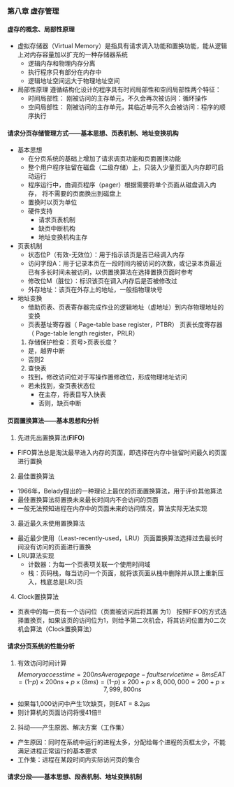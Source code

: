 ### 第八章 虚存管理

#### 虚存的概念、局部性原理
* 虚拟存储器（Virtual Memory）是指具有请求调入功能和置换功能，能从逻辑上对内存容量加以扩充的一种存储器系统
  * 逻辑内存和物理内存分离
  * 执行程序只有部分在内存中
  * 逻辑地址空间远大于物理地址空间
* 局部性原理
  遵循结构化设计的程序具有时间局部性和空间局部性两个特征：
  * 时间局部性：
刚被访问的主存单元，不久会再次被访问：循环操作
   * 空间局部性：
刚被访问的主存单元，其临近单元不久会被访问：程序的顺序执行
#### 请求分页存储管理方式——基本思想、页表机制、地址变换机构
* 基本思想
  * 在分页系统的基础上增加了请求调页功能和页面置换功能
  * 整个用户程序驻留在磁盘（二级存储）上，只装入少量页面入内存即可启动运行
  * 程序运行中，由调页程序（pager）根据需要将单个页面从磁盘调入内存， 将不需要的页面换出到磁盘上
  * 置换时以页为单位
  * 硬件支持
    * 请求页表机制
    * 缺页中断机构
    * 地址变换机构主存
* 页表机制
  * 状态位P（有效-无效位）：用于指示该页是否已经调入内存
  * 访问字段A：用于记录本页在一段时间内被访问的次数，或记录本页最近已有多长时间未被访问，以供置换算法在选择置换页面时参考
  * 修改位M（脏位）：标识该页在调入内存后是否被修改过
  * 外存地址：该页在外存上的地址，一般指物理块号
* 地址变换
  * 借助页表、页表寄存器完成作业的逻辑地址（虚地址）到内存物理地址的变换
  * 页表基址寄存器（ Page-table base register，PTBR） 页表长度寄存器（ Page-table length register，PRLR）
  1. 存储保护检查：页号>页表长度？
    * 是，越界中断
    * 否则2
  2. 查快表
    * 找到，修改访问位对于写操作置修改位，形成物理地址访问
    * 若未找到，查页表状态位
      * 在主存，将表目写入快表
      * 否则，缺页中断
#### 页面置换算法——基本思想和分析
1. 先进先出置换算法(**FIFO**)
* FIFO算法总是淘汰最早进入内存的页面，即选择在内存中驻留时间最久的页面进行置换
2. 最佳置换算法
* 1966年，Belady提出的一种理论上最优的页面置换算法，用于评价其他算法
* 最佳置换算法将置换未来最长时间内不会访问的页面
* 一般无法预知进程在内存中的页面未来的访问情况，算法实际无法实现
3. 最近最久未使用置换算法
* 最近最少使用（Least-recently-used，LRU）页面置换算法选择过去最长时间没有访问的页面进行置换
* LRU算法实现
  * 计数器：为每一个页表项关联一个使用时间域
  * 栈：页码栈，每当访问一个页面，就将该页面从栈中删除并从顶上重新压入，栈底总是LRU页
4. Clock置换算法
* 页表中的每一页有一个访问位（页面被访问后将其置
为1）
按照FIFO的方式选择置换页，如果该页的访问位为1，则给予第二次机会，将其访问位置为0二次机会算法（Clock置换算法）
#### 请求分页系统的性能分析
1. 有效访问时间计算
$$
Memory access time = 200ns
Average page-fault service time = 8ms
EAT = (1 – p)× 200 ns + p× ( 8ms ) = (1 – p )× 200 + p× 8,000,000 = 200 + p × 7,999,800 ns
$$
* 如果每1,000访问中产生1次缺页，则EAT = 8.2μs
* 则计算机的页面访问将慢41倍!!
2. 抖动——产生原因、解决方案（工作集）
* 产生原因：同时在系统中运行的进程太多，分配给每个进程的页框太少，不能满足进程正常运行的基本要求
* 工作集：进程在某段时间内实际访问页的集合
#### 请求分段——基本思想、段表机制、地址变换机制